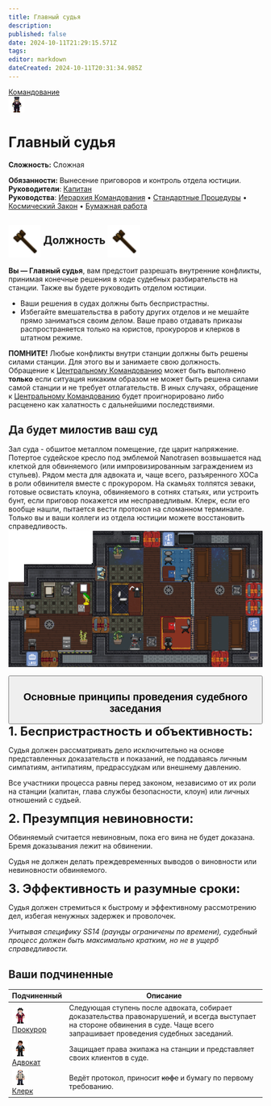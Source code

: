 ```yaml
---
title: Главный судья
description: 
published: false
date: 2024-10-11T21:29:15.571Z
tags: 
editor: markdown
dateCreated: 2024-10-11T20:31:34.985Z
---
```


<div style="display: flex; justify-content: center;">
<div class="roles-passport comm">
  <div class="title comm"><a href="/roles/command">Командование</a></div>
  <div>
    <div><div><img src="/roles/chief_justice.png"></div></div>
  <div><div>
    <h1>Главный судья</h1>
    <p><strong>Сложность:</strong> Сложная</p>
    <strong>Обязанности:</strong> Вынесение приговоров и контроль отдела юстиции.<br>
    <b>Руководители</b>: <a href="/roles/captain" title="Капитан">Капитан</a><br>
    <b>Руководства</b>: <a href="/guides/hierarchyofcommand" title="Иерархия Командования">Иерархия Командования</a> • <a href="/standardoperatingprocedures">Стандартные Процедуры</a> • <a href="/spacelaw">Космический Закон</a> • <a href="/guides/bureaucracy">Бумажная работа</a>
  </div></div>
  </div>
</div>
</div>

<h2>
  <img src="/roles/justice/gavel.png" style="vertical-align: middle; width: 64px; height: 64px;">
  Должность
  <img src="/roles/justice/gavel.png" style="vertical-align: middle; width: 64px; height: 64px;">
</h2>

**Вы — Главный судья**, вам предстоит разрешать внутренние конфликты, принимая конечные решения в ходе судебных разбирательств на станции. Также вы будете руководить отделом юстиции.

-   Ваши решения в судах должны быть беспристрастны. 
-   Избегайте вмешательства в работу других отделов и не мешайте прямо заниматься своим делом. Ваше право отдавать приказы распространяется только на юристов, прокуроров и клерков в штатном режиме.

**ПОМНИТЕ!** Любые конфликты внутри станции должны быть решены силами станции. Для этого вы и занимаете свою должность. Обращение к [Центральному Командованию](/roles/centralcommand) может быть выполнено **только** если ситуация никаким образом не может быть решена силами самой станции и не требует отлагательств. В иных случаях, обращение к [Центральному Командованию](/roles/centralcommand) будет проигнорировано либо расценено как халатность с дальнейшими последствиями.

## Да будет милостив ваш суд
<p>
<div class="imageBox">
  <div>
    Зал суда - обшитое металлом помещение, где царит напряжение. Потертое судейское кресло под эмблемой Nanotrasen возвышается над клеткой для обвиняемого (или импровизированным заграждением из стульев). Рядом места для адвоката и, чаще всего, разъяренного ХОСа в роли обвинителя вместе с прокурором. На скамьях толпятся зеваки, готовые освистать клоуна, обвиняемого в сотнях статьях, или устроить бунт, если приговор покажется им несправедливым. Клерк, если его вообще нашли, пытается вести протокол на сломанном терминале. Только вы и ваши коллеги из отдела юстиции можете восстановить справедливость.
  </div>
  <img src="/roles/justice/courtroom.png"/>
</div>
</p>

<button type="button" class="collapsible">
  <h2>Основные принципы проведения судебного заседания</h2>
</button>
<div class="content">
  <b style="font-size: 24px;">1. Беспристрастность и объективность:</b>

Судья должен рассматривать дело исключительно на основе представленных доказательств и показаний, не поддаваясь личным симпатиям, антипатиям, предрассудкам или внешнему давлению.

Все участники процесса равны перед законом, независимо от их роли на станции (капитан, глава службы безопасности, клоун) или личных отношений с судьей.

<b style="font-size: 24px;">2. Презумпция невиновности:</b>

Обвиняемый считается невиновным, пока его вина не будет доказана. Бремя доказывания лежит на обвинении.

Судья не должен делать преждевременных выводов о виновности или невиновности обвиняемого.

<b style="font-size: 24px;">3. Эффективность и разумные сроки:</b>

Судья должен стремиться к быстрому и эффективному рассмотрению дел, избегая ненужных задержек и проволочек.

<i>Учитывая специфику SS14 (раунды ограничены по времени), судебный процесс должен быть максимально кратким, но не в ущерб справедливости.</i>
</div>

## Ваши подчиненные 

<center>
  <table class="sb">
    <thead>
      <tr>
        <th>Подчиненный</th>
        <th>Описание</th>
      </tr>
    </thead>
    <tbody>
      <tr>
        <td><img src="/roles/prosecutor.png"><br><a href="/roles/prosecutor">Прокурор</a></td>
        <td>
Следующая ступень после адвоката, собирает доказательства правонарушений, и всегда выступает на стороне обвинения в суде. Чаще всего запрашивает проведения судебных заседаний.</td>
      </tr>
      <tr>
        <td><img src="/roles/lawyer.png"><br><a href="/roles/lawyer">Адвокат</a></td>
        <td>Защищает права экипажа на станции и представляет своих клиентов в суде. </td>
      </tr>
      <tr>
        <td><img src="/roles/clerk.png"><br><a href="/roles/clerk">Клерк</a></td>
        <td>Ведёт протокол, приносит <s>кофе</s> и бумагу по первому требованию.</td>
      </tr>
    </tbody>
  </table>
</center>

<div class="table"></div>